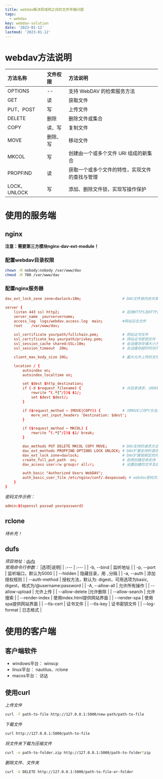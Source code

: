 ```yaml
---
title: webdav解决局域网之间的文件传输问题
tags: 
  - webdav
key: webdav-solution
date: '2023-01-12'
lastmod: '2023-01-12'
---
```

# webdav方法说明
|方法名称|	文件权限|	方法说明|
| :--- | :--- | :--- |
|OPTIONS|--|	支持 WebDAV 的检索服务方法|
|GET|	读|	获取文件|
|PUT、POST|	写|	上传文件|
|DELETE|	删除|	删除文件或集合|
|COPY|	读、写|	复制文件|
|MOVE|	删除、写|	移动文件|
|MKCOL|	写|	创建由一个或多个文件 URI 组成的新集合|
|PROPFIND|	读|	获取一个或多个文件的特性，实现文件的查找与管理|
|LOCK、UNLOCK|	写|	添加、删除文件锁，实现写操作保护|
# 使用的服务端
## nginx
**注意：需要第三方模块nginx-dav-ext-module！**  
### 配置webdav目录权限
```bash
chown -R nobody:nobody /var/www/dav
chmod -R 700 /var/www/dav
```
### 配置nginx服务器
```conf
dav_ext_lock_zone zone=davlock:10m;                   # DAV文件锁内存共享区

server {
    listen 443 ssl http2;                             # 启用HTTPS及HTTP/2
    server_name  yourservername;
    access_log  logs/webdav.access.log  main;         #网站日志文件
    root    /var/www/dav;
   
    ssl_certificate yourpath/fullchain.pem;           # 网站证书文件
    ssl_certificate_key yourpath/privkey.pem;         # 网站证书密钥文件
    ssl_session_cache shared:SSL:10m;                 # 会话缓存存储大小为10MB
    ssl_session_timeout  20m;                         # 会话缓存超时时间为20分钟

    client_max_body_size 20G;                         # 最大允许上传的文件大小

    location / {
        autoindex on;
        autoindex_localtime on;

        set $dest $http_destination;
        if (-d $request_filename) {                   # 对目录请求、对URI自动添加“/”
            rewrite ^(.*[^/])$ $1/;
            set $dest $dest/;
        }

        if ($request_method ~ (MOVE|COPY)) {          # 对MOVE|COPY方法强制添加Destination请求头
            more_set_input_headers 'Destination: $dest';
        }

        if ($request_method ~ MKCOL) {
            rewrite ^(.*[^/])$ $1/ break;
        }

        dav_methods PUT DELETE MKCOL COPY MOVE;       # DAV支持的请求方法
        dav_ext_methods PROPFIND OPTIONS LOCK UNLOCK; # DAV扩展支持的请求方法
        dav_ext_lock zone=davlock;                    # DAV扩展锁绑定的内存区域
        create_full_put_path  on;                     # 启用创建目录支持
        dav_access user:rw group:r all:r;             # 设置创建的文件及目录的访问权限

        auth_basic "Authorized Users WebDAV";
        auth_basic_user_file /etc/nginx/conf/.davpasswd; # webdav密码文件
    }
}
```
*密码文件示例：*
```conf
admin:$(openssl passwd yourpassword)
```
## rclone
*待补充！*
## dufs
*项目地址：[dufs](https://github.com/sigoden/dufs)*  
*常用命令行参数：*
|选项|说明|
| :--- | :--- |
| -b, --bind <addrs> | 监听地址 |
| -p, --port <port> | 监听端口，默认为5000 |
| --hidden <value> | 隐藏目录，用 `,`分隔 |
| -a, --auth <rules> | 添加授权规则 |
| --auth-method <value> | 授权方法，默认为: digest，可用选项为basic, digest，格式为/@username:password |
| -A, --allow-all | 允许所有操作 |
| --allow-upload | 允许上传 |
| --allow-delete |允许删除 |
| --allow-search | 允许搜索 |
| --render-index | 使用index.html提供网站界面 |
| --render-spa | 使用spa提供网站界面 |
| --tls-cert <path> | 证书文件 |
| --tls-key <path> | 证书密钥文件 |
| --log-format <format> | 日志格式 |
# 使用的客户端
## 客户端软件
- windows平台： winscp
- linux平台： nautilus、rclone
- macos平台： 访达
## 使用curl
*上传文件*
```bash
curl -T path-to-file http://127.0.0.1:5000/new-path/path-to-file
```
*下载文件*
```bash
curl http://127.0.0.1:5000/path-to-file
```
*将文件夹下载为压缩文件*
```bash
curl -o path-to-folder.zip http://127.0.0.1:5000/path-to-folder?zip
```
*删除文件、文件夹*
```bash
curl -X DELETE http://127.0.0.1:5000/path-to-file-or-folder
```